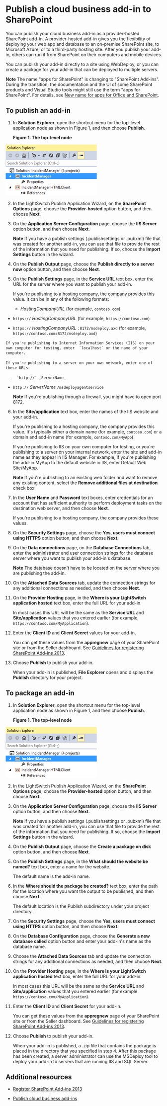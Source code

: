 
# Publish a cloud business add-in to SharePoint
You can publish your cloud business add-in as a provider-hosted SharePoint add-in. A provider-hosted add-in gives you the flexibility of deploying your web app and database to an on-premise SharePoint site, to Microsoft Azure, or to a third-party hosting site. After you publish your add-in, others can run it from SharePoint on their computers and mobile devices.
 
You can publish your add-in directly to a site using WebDeploy, or you can create a package for your add-in that can be deployed to multiple servers.
 

 **Note**  The name "apps for SharePoint" is changing to "SharePoint Add-ins". During the transition, the documentation and the UI of some SharePoint products and Visual Studio tools might still use the term "apps for SharePoint". For details, see  [New name for apps for Office and SharePoint](new-name-for-apps-for-sharepoint#bk_newname).
 


## To publish an add-in
<a name="publish"> </a>


1. In  **Solution Explorer**, open the shortcut menu for the top-level application node as shown in Figure 1, and then choose  **Publish**.
    
    **Figure 1. The top-level node**

 

  ![The IncidentManager node](../../images/CBA_IM_18.PNG)
 

 

 
2. In the LightSwitch Publish Application Wizard, on the  **SharePoint Options** page, choose the **Provider-hosted** option button, and then choose **Next**.
    
 
3. On the  **Application Server Configuration** page, choose the **IIS Server** option button, and then choose **Next**.
    
     **Note**  If you have a publish settings (.publishsettings or .pubxml) file that was created for another add-in, you can use that file to provide the rest of the information that you need for publishing. If so, choose the  **Import Settings** button in the wizard.
4. On the  **Publish Output** page, choose the **Publish directly to a server now** option button, and then choose **Next**.
    
 
5. On the  **Publish Settings** page, in the **Service URL** text box, enter the URL for the server where you want to publish your add-in.
    
    If you're publishing to a hosting company, the company provides this value. It can be in any of the following formats:
    
      -  _HostingCompanyURL_ (for example, `contoso.com`)
    
 
  -  `https://` _HostingCompanyURL_ (for example, `https://contoso.com`)
    
 
  -  `https://` _HostingCompanyURL_ `:8172/msdeploy.axd` (for example, `https://contoso.com:8172/msdeploy.axd`)
    
 

    If you're publishing to Internet Information Services (IIS) on your own computer for testing, enter  `localhost` or the name of your computer.
    
    If you're publishing to a server on your own network, enter one of these URLs:
    
      -  `http://` _ServerName_
    
 
  -  `http://` _ServerName_ `/msdeployagentservice`
    
 

     **Note**  If you're publishing through a firewall, you might have to open port 8172.
6. In the  **Site/application** text box, enter the names of the IIS website and your add-in.
    
    If you're publishing to a hosting company, the company provides this value. It's typically either a domain name (for example,  `contoso.com`) or a domain and add-in name (for example,  `contoso.com/MyApp`).
    
    If you're publishing to IIS on your own computer for testing, or you're publishing to a server on your internal network, enter the site and add-in name as they appear in IIS Manager. For example, if you're publishing the add-in MyApp to the default website in IIS, enter Default Web Site/MyApp.
    
     **Note**  If you're publishing to an existing web folder and want to remove any existing content, select the  **Remove additional files at destination** check box.
7. In the  **User Name** and **Password** text boxes, enter credentials for an account that has sufficient authority to perform deployment tasks on the destination web server, and then choose **Next**.
    
    If you're publishing to a hosting company, the company provides these values.
    
 
8. On the  **Security Settings** page, choose the **Yes, users must connect using HTTPS** option button, and then choose **Next**.
    
 
9. On the  **Data connections** page, on the **Database Connections** tab, enter the administrator and user connection strings for the database server where you want to publish your add-in's database.
    
     **Note**  The database doesn't have to be located on the server where you are publishing the add-in.
10. On the  **Attached Data Sources** tab, update the connection strings for any additional connections as needed, and then choose **Next**.
    
 
11. On the  **Provider Hosting** page, in the **Where is your LightSwitch application hosted** text box, enter the full URL for your add-in.
    
    In most cases this URL will be the same as the  **Service URL** and **Site/application** values that you entered earlier (for example, `https://contoso.com/MyApplication`).
    
 
12. Enter the  **Client ID** and **Client Secret** values for your add-in.
    
    You can get these values from the  **appregnew** page of your SharePoint site or from the Seller dashboard. See [Guidelines for registering SharePoint Add-ins 2013](http://msdn.microsoft.com/en-us/library/office/jj687469%28v=office.15%29.aspx).
    
 
13. Choose  **Publish** to publish your add-in.
    
    When your add-in is published,  **File Explorer** opens and displays the **Publish** directory for your project.
    
 

## To package an add-in
<a name="package"> </a>


1. In  **Solution Explorer**, open the shortcut menu for the top-level application node as shown in Figure 1, and then choose  **Publish**.
    
    **Figure 1. The top-level node**

 

  ![The IncidentManager node](../../images/CBA_IM_18.PNG)
 

    
    
 
2. In the LightSwitch Publish Application Wizard, on the  **SharePoint Options** page, choose the **Provider-hosted** option button, and then choose **Next**.
    
 
3. On the  **Application Server Configuration** page, choose the **IIS Server** option button, and then choose **Next**.
    
     **Note**  If you have a publish settings (.publishsettings or .pubxml) file that was created for another add-in, you can use that file to provide the rest of the information that you need for publishing. If so, choose the  **Import Settings** button in the wizard.
4. On the  **Publish Output** page, choose the **Create a package on disk** option button, and then choose **Next**.
    
 
5. On the  **Publish Settings** page, in the **What should the website be named?** text box, enter a name for the website.
    
    The default name is the add-in name.
    
 
6. In the  **Where should the package be created?** text box, enter the path for the location where you want the output to be published, and then choose **Next**.
    
    The default location is the Publish subdirectory under your project directory.
    
 
7. On the  **Security Settings** page, choose the **Yes, users must connect using HTTPS** option button, and then choose **Next**.
    
 
8. On the  **Database Configuration** page, choose the **Generate a new database called** option button and enter your add-in's name as the database name.
    
 
9. Choose the  **Attached Data Sources** tab and update the connection strings for any additional connections as needed, and then choose **Next**.
    
 
10. On the  **Provider Hosting** page, in the **Where is your LightSwitch application hosted** text box, enter the full URL for your add-in.
    
    In most cases this URL will be the same as the  **Service URL** and **Site/application** values that you entered earlier (for example `https://contoso.com/MyApplication`).
    
 
11. Enter the  **Client ID** and **Client Secret** for your add-in.
    
    You can get these values from the  **appregnew** page of your SharePoint site or from the Seller dashboard. See [Guidelines for registering SharePoint Add-ins 2013](http://msdn.microsoft.com/en-us/library/office/jj687469%28v=office.15%29.aspx).
    
 
12. Choose  **Publish** to publish your add-in.
    
    When your add-in is published, a .zip file that contains the package is placed in the directory that you specified in step 4. After this package has been created, a server administrator can use the MSDeploy tool to deploy your add-in to servers that are running IIS and SQL Server.
    
 

## Additional resources
<a name="bk_addresources"> </a>


-  [Register SharePoint Add-ins 2013](register-sharepoint-add-ins-2013)
    
 
-  [Publish cloud business add-ins](publish-cloud-business-add-ins)
    
 

